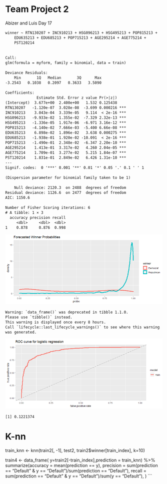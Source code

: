 Team Project 2
================
Abizer and Luis
Day 17

    winner ~ RTN130207 + INC910213 + HSG096213 + HSG495213 + POP815213 + 
        EDU635213 + EDU685213 + POP715213 + AGE295214 + AGE775214 + 
        PST120214


    Call:
    glm(formula = myform, family = binomial, data = train)

    Deviance Residuals: 
        Min       1Q   Median       3Q      Max  
    -3.2543   0.1038   0.2097   0.3633   3.5090  

    Coefficients:
                  Estimate Std. Error z value Pr(>|z|)    
    (Intercept)  3.677e+00  2.400e+00   1.532 0.125438    
    RTN130207   -1.120e-07  3.028e-08  -3.699 0.000216 ***
    INC910213    3.043e-04  3.339e-05   9.114  < 2e-16 ***
    HSG096213   -9.933e-02  1.355e-02  -7.329 2.32e-13 ***
    HSG495213   -1.336e-05  1.917e-06  -6.971 3.16e-12 ***
    POP815213   -4.140e-02  7.666e-03  -5.400 6.66e-08 ***
    EDU635213    6.898e-02  1.896e-02   3.638 0.000275 ***
    EDU685213   -1.938e-01  1.920e-02 -10.091  < 2e-16 ***
    POP715213   -1.490e-01  2.348e-02  -6.347 2.20e-10 ***
    AGE295214    1.413e-01  3.317e-02   4.260 2.04e-05 ***
    AGE775214    1.709e-01  3.277e-02   5.215 1.84e-07 ***
    PST120214    1.831e-01  2.849e-02   6.426 1.31e-10 ***
    ---
    Signif. codes:  0 '***' 0.001 '**' 0.01 '*' 0.05 '.' 0.1 ' ' 1

    (Dispersion parameter for binomial family taken to be 1)

        Null deviance: 2120.3  on 2488  degrees of freedom
    Residual deviance: 1126.6  on 2477  degrees of freedom
    AIC: 1150.6

    Number of Fisher Scoring iterations: 6
    # A tibble: 1 × 3
      accuracy precision recall
         <dbl>     <dbl>  <dbl>
    1    0.878     0.876  0.998

![](Abizer_files/figure-gfm/unnamed-chunk-5-1.png)<!-- -->

    Warning: `data_frame()` was deprecated in tibble 1.1.0.
    Please use `tibble()` instead.
    This warning is displayed once every 8 hours.
    Call `lifecycle::last_lifecycle_warnings()` to see where this warning was generated.

![](Abizer_files/figure-gfm/unnamed-chunk-6-1.png)<!-- -->

    [1] 0.1221374

# K-nn

train_knn \<- knn(train2\[, -1\], test2, train2$winner\[train_index\],
k=10)

train4 \<- data_frame( y=train2\[-train_index\],prediction = train_knn)
%\>% summarize(accuracy = mean(prediction == y), precision =
sum(prediction == “Default” & y == “Default”)/sum(prediction ==
“Default”), recall = sum(prediction == “Default” & y == “Default”)/sum(y
== “Default”), ) \`\`\`
